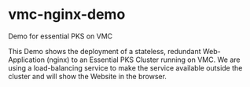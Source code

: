 # vmc-nginx-demo
Demo for essential PKS on VMC

This Demo shows the deployment of a stateless, redundant Web-Application (nginx) to an Essential PKS Cluster running on VMC. We are using a load-balancing service to make the service available outside the cluster and will show the Website in the browser.